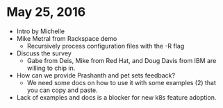 # May 25, 2016

* Intro by Michelle
* Mike Metral from Rackspace demo
  * Recursively process configuration files with the -R flag
* Discuss the survey
  * Gabe from Deis, Mike from Red Hat, and Doug Davis from IBM are willing to chip in.
* How can we provide Prashanth and pet sets feedback?
  * We need some docs on how to use it with some examples (2) that you can copy and paste.
* Lack of examples and docs is a blocker for new k8s feature adoption.
